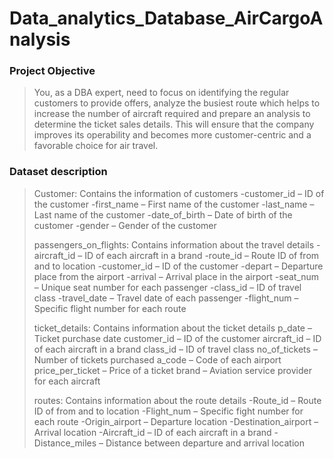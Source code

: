 # Data_analytics_Database_AirCargoAnalysis
### Project Objective
>You, as a DBA expert, need to focus on identifying the regular customers to provide offers,
>analyze the busiest route which helps to increase the number of aircraft required and prepare an analysis to determine the ticket sales details.
> This will ensure that the company improves its operability and becomes more customer-centric and a favorable choice for air travel.
>
### Dataset description
> Customer: Contains the information of customers
  -customer_id – ID of the customer
  -first_name – First name of the customer
  -last_name – Last name of the customer
  -date_of_birth – Date of birth of the customer
  -gender – Gender of the customer
> 
>passengers_on_flights: Contains information about the travel details
-aircraft_id – ID of each aircraft in a brand
-route_id – Route ID of from and to location
-customer_id – ID of the customer
-depart – Departure place from the airport
-arrival – Arrival place in the airport
-seat_num – Unique seat number for each passenger
-class_id – ID of travel class
-travel_date – Travel date of each passenger
-flight_num – Specific flight number for each route
>
>
>ticket_details: Contains information about the ticket details
p_date – Ticket purchase date
customer_id – ID of the customer
aircraft_id – ID of each aircraft in a brand
class_id – ID of travel class
no_of_tickets – Number of tickets purchased
a_code – Code of each airport
price_per_ticket – Price of a ticket
brand – Aviation service provider for each aircraft
>
>  
>routes: Contains information about the route details
-Route_id – Route ID of from and to location
-Flight_num – Specific fight number for each route
-Origin_airport – Departure location
-Destination_airport – Arrival location
-Aircraft_id – ID of each aircraft in a brand
-Distance_miles – Distance between departure and arrival location
